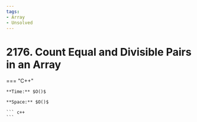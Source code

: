 ```yaml
---
tags:
- Array
- Unsolved
---
```



# 2176. Count Equal and Divisible Pairs in an Array

=== "C++"

    **Time:** $O()$

    **Space:** $O()$

    ``` c++
    ```